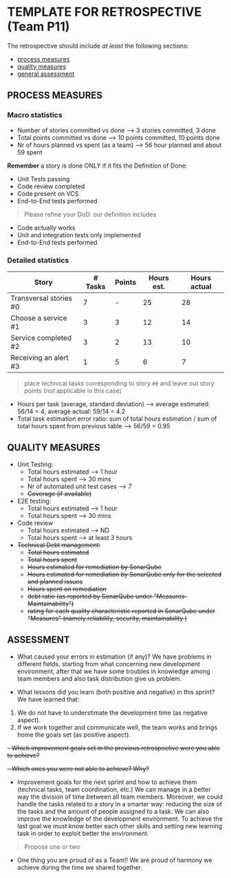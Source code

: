 # TEMPLATE FOR RETROSPECTIVE (Team P11)

The retrospective should include _at least_ the following
sections:

- [process measures](#process-measures)
- [quality measures](#quality-measures)
- [general assessment](#assessment)

## PROCESS MEASURES

### Macro statistics

- Number of stories committed vs done --> 3 stories committed, 3 done
- Total points committed vs done --> 10 points committed, 10 points done
- Nr of hours planned vs spent (as a team) --> 56 hour planned and about 59 spent

**Remember** a story is done ONLY if it fits the Definition of Done:

- Unit Tests passing
- Code review completed
- Code present on VCS
- End-to-End tests performed

> Please refine your DoD: our definition includes

- Code actually works
- Unit and integration tests only implemented
- End-to-End tests performed

### Detailed statistics

| Story                  | # Tasks | Points | Hours est. | Hours actual |
| ---------------------- | ------- | ------ | ---------- | ------------ |
| Transversal stories #0 | 7       | -      | 25         | 28           |
| Choose a service #1    | 3       | 3      | 12         | 14           |
| Service completed #2   | 3       | 2      | 13         | 10           |
| Receiving an alert #3  | 1       | 5      | 6          | 7            |

> place technical tasks corresponding to story `#0` and leave out story points (not applicable in this case)

- Hours per task (average, standard deviation) --> average estimated: 56/14 = 4, average actual: 59/14 = 4.2
- Total task estimation error ratio: sum of total hours estimation / sum of total hours spent from previous table --> 56/59 = 0.95

## QUALITY MEASURES

- Unit Testing:
  - Total hours estimated --> 1 hour
  - Total hours spent --> 30 mins
  - Nr of automated unit test cases --> 7
  - ~~Coverage (if available)~~
- E2E testing:
  - Total hours estimated --> 1 hour
  - Total hours spent --> 30 mins
- Code review
  - Total hours estimated --> ND
  - Total hours spent --> at least 3 hours
- ~~Technical Debt management:~~
  - ~~Total hours estimated~~
  - ~~Total hours spent~~
  - ~~Hours estimated for remediation by SonarQube~~
  - ~~Hours estimated for remediation by SonarQube only for the selected and planned issues~~
  - ~~Hours spent on remediation~~
  - ~~debt ratio (as reported by SonarQube under "Measures-Maintainability")~~
  - ~~rating for each quality characteristic reported in SonarQube under "Measures" (namely reliability, security, maintainability )~~

## ASSESSMENT

- What caused your errors in estimation (if any)?
  We have problems in different fields, starting from what concerning new development environment, after that we have some troubles in knowledge among team members and also task distribution give us problem.

- What lessons did you learn (both positive and negative) in this sprint?
  We have learned that:

1. We do not have to understimate the development time (as negative aspect).
2. If we work together and communicate well, the team works and brings home the goals set (as positive aspect).

~~- Which improvement goals set in the previous retrospective were you able to achieve?~~

~~- Which ones you were not able to achieve? Why?~~

- Improvement goals for the next sprint and how to achieve them (technical tasks, team coordination, etc.)
  We can manage in a better way the division of time between all team members.
  Moreover, we could handle the tasks related to a story in a smarter way: reducing the size of the tasks and the amount of people assigned to a task. We can also improve the knowledge of the development environment. To achieve the last goal we must know better each other skills and setting new learning task in order to exploit better the environment.

> Propose one or two

- One thing you are proud of as a Team!!
  We are proud of harmony we achieve during the time we shared together.

